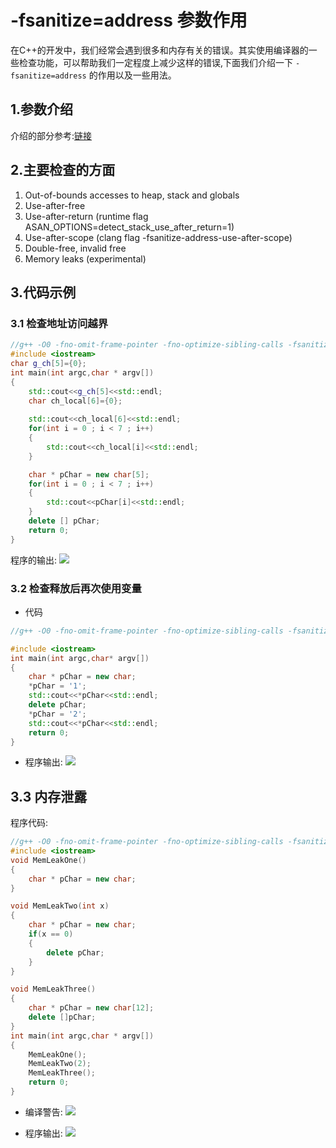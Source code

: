 # -fsanitize=address 参数作用

在C++的开发中，我们经常会遇到很多和内存有关的错误。其实使用编译器的一些检查功能，可以帮助我们一定程度上减少这样的错误,下面我们介绍一下
`-fsanitize=address` 的作用以及一些用法。

## 1.参数介绍

介绍的部分参考:[链接](https://clang.llvm.org/docs/AddressSanitizer.html)

## 2.主要检查的方面

1. Out-of-bounds accesses to heap, stack and globals
2. Use-after-free
3. Use-after-return (runtime flag ASAN_OPTIONS=detect_stack_use_after_return=1)
4. Use-after-scope (clang flag -fsanitize-address-use-after-scope)
5. Double-free, invalid free
6. Memory leaks (experimental)

## 3.代码示例

### 3.1 检查地址访问越界
```cpp
//g++ -O0 -fno-omit-frame-pointer -fno-optimize-sibling-calls -fsanitize=address ./Out_of_bounds.cpp
#include <iostream>
char g_ch[5]={0};
int main(int argc,char * argv[])
{
    std::cout<<g_ch[5]<<std::endl;
    char ch_local[6]={0};
    
    std::cout<<ch_local[6]<<std::endl;
    for(int i = 0 ; i < 7 ; i++)
    {
        std::cout<<ch_local[i]<<std::endl;
    }

    char * pChar = new char[5];
    for(int i = 0 ; i < 7 ; i++)
    {
        std::cout<<pChar[i]<<std::endl;
    }
    delete [] pChar;
    return 0;
}
```

程序的输出:
![](https://www.dennisthink.com/wp-content/uploads/2019/03/out_of_bounds.png)


### 3.2 检查释放后再次使用变量
* 代码

```cpp
//g++ -O0 -fno-omit-frame-pointer -fno-optimize-sibling-calls -fsanitize=address ./Out_of_bounds.cpp

#include <iostream>
int main(int argc,char* argv[])
{
    char * pChar = new char;
    *pChar = '1';
    std::cout<<*pChar<<std::endl;
    delete pChar;
    *pChar = '2';
    std::cout<<*pChar<<std::endl;
    return 0;
}
```

* 程序输出:
![](https://www.dennisthink.com/wp-content/uploads/2019/03/user_after_free.png)

## 3.3 内存泄露

程序代码:
```cpp
//g++ -O0 -fno-omit-frame-pointer -fno-optimize-sibling-calls -fsanitize=address ./Out_of_bounds.cpp
#include <iostream>
void MemLeakOne()
{
    char * pChar = new char;
}

void MemLeakTwo(int x)
{
    char * pChar = new char;
    if(x == 0)
    {
        delete pChar;
    }
}

void MemLeakThree()
{
    char * pChar = new char[12];
    delete []pChar;
}
int main(int argc,char * argv[])
{
    MemLeakOne();
    MemLeakTwo(2);
    MemLeakThree();
    return 0;
}
```

* 编译警告:
![](https://www.dennisthink.com/wp-content/uploads/2019/03/mem_leak_warn.png)

* 程序输出:
![](https://www.dennisthink.com/wp-content/uploads/2019/03/mem_leak2.png)